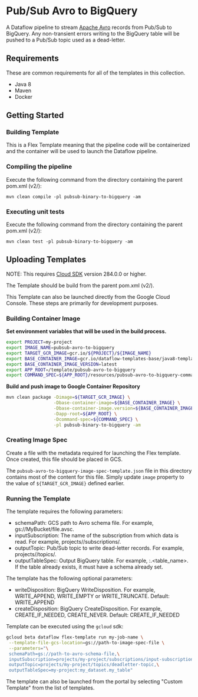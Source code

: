 # Pub/Sub Avro to BigQuery

A Dataflow pipeline to stream [Apache Avro](https://avro.apache.org/) records
from Pub/Sub to BigQuery. Any non-transient errors writing to the BigQuery table
will be pushed to a Pub/Sub topic used as a dead-letter.

## Requirements

These are common requirements for all of the templates in this collection.

*   Java 8
*   Maven
*   Docker

## Getting Started

### Building Template

This is a Flex Template meaning that the pipeline code will be containerized and
the container will be used to launch the Dataflow pipeline.

### Compiling the pipeline

Execute the following command from the directory containing the parent pom.xml
(v2/):

```shell
mvn clean compile -pl pubsub-binary-to-bigquery -am
```

### Executing unit tests

Execute the following command from the directory containing the parent pom.xml
(v2/):

```shell
mvn clean test -pl pubsub-binary-to-bigquery -am
```

## Uploading Templates

NOTE: This requires [Cloud SDK](https://cloud.google.com/sdk/downloads) version
284.0.0 or higher.

The Template should be build from the parent pom.xml (v2/).

This Template can also be launched directly from the Google Cloud Console. These
steps are primarily for development purposes.

### Building Container Image

__Set environment variables that will be used in the build process.__

```sh
export PROJECT=my-project
export IMAGE_NAME=pubsub-avro-to-bigquery
export TARGET_GCR_IMAGE=gcr.io/${PROJECT}/${IMAGE_NAME}
export BASE_CONTAINER_IMAGE=gcr.io/dataflow-templates-base/java8-template-launcher-base
export BASE_CONTAINER_IMAGE_VERSION=latest
export APP_ROOT=/template/pubsub-avro-to-bigquery
export COMMAND_SPEC=${APP_ROOT}/resources/pubsub-avro-to-bigquery-command-spec.json
```

__Build and push image to Google Container Repository__

```sh
mvn clean package -Dimage=${TARGET_GCR_IMAGE} \
                  -Dbase-container-image=${BASE_CONTAINER_IMAGE} \
                  -Dbase-container-image.version=${BASE_CONTAINER_IMAGE_VERSION} \
                  -Dapp-root=${APP_ROOT} \
                  -Dcommand-spec=${COMMAND_SPEC} \
                  -pl pubsub-binary-to-bigquery -am
```

### Creating Image Spec

Create a file with the metadata required for launching the Flex template. Once
created, this file should be placed in GCS.

The `pubsub-avro-to-bigquery-image-spec-template.json` file in this directory
contains most of the content for this file. Simply update `image` property to
the value of `${TARGET_GCR_IMAGE}` defined earlier.

### Running the Template

The template requires the following parameters:

*   schemaPath: GCS path to Avro schema file. For example,
    gs://MyBucket/file.avsc.
*   inputSubscription: The name of the subscription from which data is read. For
    example, projects/<project-id>/subscriptions/<subscription-name>.
*   outputTopic: Pub/Sub topic to write dead-letter records. For example,
    projects/<project-id>/topics/<topic-name>.
*   outputTableSpec: Output BigQuery table. For example,
    <project>:<dataset>.<table_name>. If the table already exists, it must have
    a schema already set.

The template has the following optional parameters:

*   writeDisposition: BigQuery WriteDisposition. For example, WRITE_APPEND,
    WRITE_EMPTY or WRITE_TRUNCATE. Default: WRITE_APPEND
*   createDisposition: BigQuery CreateDisposition. For example,
    CREATE_IF_NEEDED, CREATE_NEVER. Default: CREATE_IF_NEEDED

Template can be executed using the `gcloud` sdk:

```sh
gcloud beta dataflow flex-template run my-job-name \
 --template-file-gcs-location=gs://path-to-image-spec-file \
 --parameters="\
 schemaPath=gs://path-to-avro-schema-file,\
 inputSubscription=projects/my-project/subscriptions/input-subscription,\
 outputTopic=projects/my-project/topics/deadletter-topic,\
 outputTableSpec=my-project:my_dataset.my_table"
```

The template can also be launched from the portal by selecting "Custom Template"
from the list of templates.
